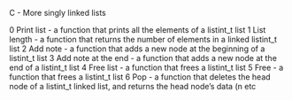 C - More singly linked lists

0 Print list - a function that prints all the elements of a listint_t list
1 List length - a function that returns the number of elements in a linked listint_t list
2 Add note - a function that adds a new node at the beginning of a listint_t list
3 Add note at the end - a function that adds a new node at the end of a listint_t list
4 Free list - a function that frees a listint_t list
5 Free - a function that frees a listint_t list
6 Pop - a function that deletes the head node of a listint_t linked list, and returns the head node’s data (n
etc
